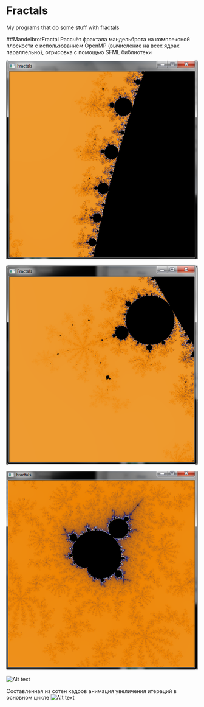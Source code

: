 # Fractals
My programs that do some stuff with fractals

##MandelbrotFractal
Рассчёт фрактала мандельброта на комплексной плоскости с использованием OpenMP (вычисление на всех ядрах параллельно), отрисовка с помощью SFML библиотеки

![Alt text](https://github.com/GARFILD1000/Fractals/blob/master/screen1.png?raw=true "Скриншот 1")

![Alt text](https://github.com/GARFILD1000/Fractals/blob/master/screen2.png?raw=true "Скриншот 2")

![Alt text](https://github.com/GARFILD1000/Fractals/blob/master/screen3.png?raw=true "Скриншот 3")

![Alt text](https://github.com/GARFILD1000/Fractals/blob/master/screen4.png?raw=true "Скриншот 4")

Составленная из сотен кадров анимация увеличения итераций в основном цикле
![Alt text](https://github.com/GARFILD1000/Fractals/blob/master/giphy.gif?raw=true "Гифка")

